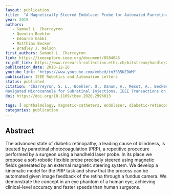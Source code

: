 ```yaml
---
layout: publication
title:  "A Magnetically Steered Endolaser Probe for Automated Panretinal Photocoagulation"
year: 2019
authors: 
   - Samuel L. Charreyron
   - Quentin Boehler
   - Edoardo Gabbi
   - Matthias Becker
   - Bradley J. Nelson
first_authors: Samuel L. Charreyron
link: https://ieeexplore.ieee.org/document/8584045
rc_pdf_link: https://www.research-collection.ethz.ch/bitstream/handle/20.500.11850/334952/RA_L_ICRA_2019_preprint.pdf
publication_date: 2018-12-20
youtube_link: "https://www.youtube.com/embed/tn3S35KEDWM"
publication: IEEE Robotics and Automation Letters
status: published
citation: "Charreyron, S. L., Boehler, Q., Danun, A., Mesot, A., Becker, M., & Nelson, B. J. (2020). A Magnetically
Navigated Microcannula for Subretinal Injections. IEEE Transactions on Biomedical Engineering."
doi: https://doi.org/10.1109/tbme.2020.2996013
   
tags: [ ophthalmology, magnetic-catheters, endolaser, diabetic-retinopathy, medical-robotics]
categories: publication
---
```


## Abstract ##
The advanced state of diabetic retinopathy, a leading cause of blindness, is treated by panretinal photocoagulation
(PRP), a repetitive procedure performed by a surgeon using a handheld laser probe. In its place we propose a
soft-robotic flexible probe precisely steered using magnetic fields generated by an external magnetic steering system.
We develop a kinematic model for the PRP task and show that the process can be automated given image feedback of the
retina through a fundus camera. We demonstrate the concept in an eye phantom of a human eye, achieving clinical-level
accuracy and faster speeds than human surgeons.
